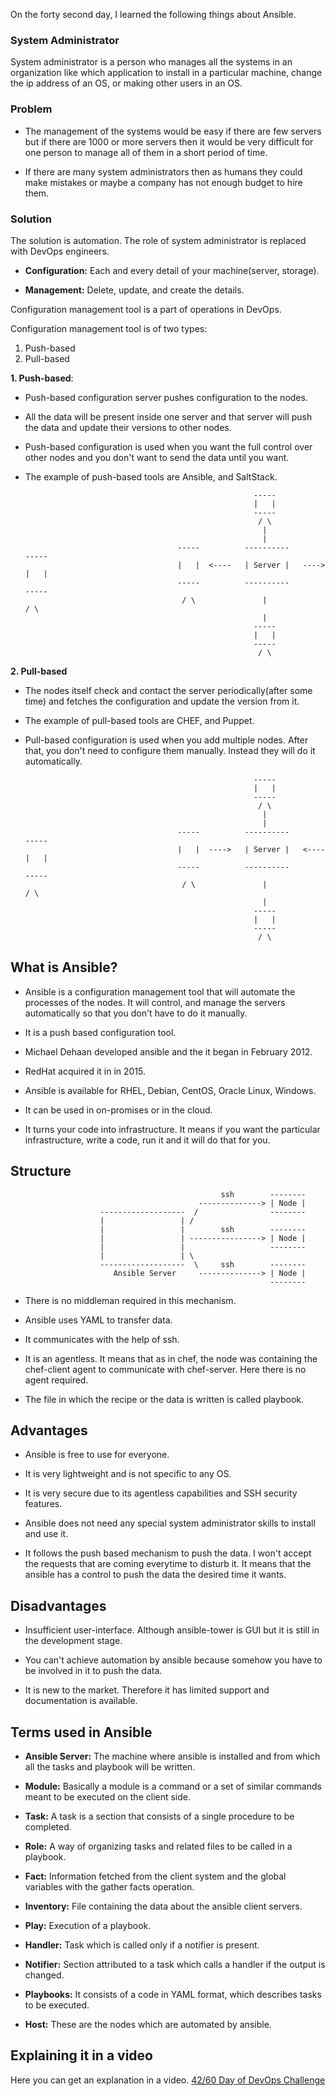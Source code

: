 On the forty second day, I learned the following things about Ansible.

### **System Administrator**

System administrator is a person who manages all the systems in an organization like which application to install in a particular machine, change the ip address of an OS, or making other users in an OS.

### **Problem**

- The management of the systems would be easy if there are few servers but if there are 1000 or more servers then it would be very difficult for one person to manage all of them in a short period of time.

- If there are many system administrators then as humans they could make mistakes or maybe a company has not enough budget to hire them.

### **Solution**

The solution is automation. The role of system administrator is replaced with DevOps engineers.

- **Configuration:** Each and every detail of your machine(server, storage).

- **Management:** Delete, update, and create the details.

Configuration management tool is a part of operations in DevOps.

Configuration management tool is of two types:

1. Push-based
2. Pull-based

**1. Push-based**: 

- Push-based configuration server pushes configuration to the nodes.

- All the data will be present inside one server and that server will push the data and update their versions to other nodes.

- Push-based configuration is used when you want the full control over other nodes and you don't want to send the data until you want.

- The example of push-based tools are Ansible, and SaltStack.

                                                         -----
                                                         |   |
                                                         -----
                                                          / \
                                                           |  
                                                           |
                                        -----          ----------          -----
                                        |   |  <----   | Server |   ---->  |   |
                                        -----          ----------          -----
                                         / \               |                / \
                                                           |
                                                         -----
                                                         |   |
                                                         -----
                                                          / \

**2. Pull-based**

- The nodes itself check and contact the server periodically(after some time) and fetches the configuration and update the version from it.

- The example of pull-based tools are CHEF, and Puppet.

- Pull-based configuration is used when you add multiple nodes. After that, you don't need to configure them manually. Instead they will do it automatically.

                                                         -----
                                                         |   |
                                                         -----
                                                          / \
                                                           |  
                                                           |
                                        -----          ----------          -----
                                        |   |  ---->   | Server |   <----  |   |
                                        -----          ----------          -----
                                         / \               |                / \
                                                           |
                                                         -----
                                                         |   |
                                                         -----
                                                          / \

## What is Ansible?

- Ansible is a configuration management tool that will automate the processes of the nodes. It will control, and manage the servers automatically so that you don't have to do it manually. 

- It is a push based configuration tool.

- Michael Dehaan developed ansible and the it began in February 2012.

- RedHat acquired it in in 2015.

- Ansible is available for RHEL, Debian, CentOS, Oracle Linux, Windows.

- It can be used in on-promises or in the cloud.

- It turns your code into infrastructure. It means if you want the particular infrastructure, write a code, run it and it will do that for you.

## Structure

                                                   ssh        --------
                                              --------------> | Node |
                        -------------------  /                --------  
                        |                 | /
                        |                 |        ssh        --------
                        |                 | ----------------> | Node |
                        |                 |                   --------
                        |                 | \ 
                        -------------------  \     ssh        --------
                           Ansible Server     --------------> | Node |
                                                              --------

- There is no middleman required in this mechanism.

- Ansible uses YAML to transfer data.

- It communicates with the help of ssh.

- It is an agentless. It means that as in chef, the node was containing the chef-client agent to communicate with chef-server. Here there is no agent required.

- The file in which the recipe or the data is written is called playbook.

## Advantages

- Ansible is free to use for everyone.

- It is very lightweight and is not specific to any OS.

- It is very secure due to its agentless capabilities and SSH security features.

- Ansible does not need any special system administrator skills to install and use it.

- It follows the push based mechanism to push the data. I won't accept the requests that are coming everytime to disturb it. It means that the ansible has a control to push the data the desired time it wants.

## Disadvantages

- Insufficient user-interface. Although ansible-tower is GUI but it is still in the development stage.

- You can't achieve automation by ansible because somehow you have to be involved in it to push the data.

- It is new to the market. Therefore it has limited support and documentation is available.

## Terms used in Ansible

- **Ansible Server:** The machine where ansible is installed and from which all the tasks and playbook will be written.

- **Module:** Basically a module is a command or a set of similar commands meant to be executed on the client side.

- **Task:** A task is a section that consists of a single procedure to be completed.

- **Role:** A way of organizing tasks and related files to be called in a playbook.

- **Fact:** Information fetched from the client system and the global variables with the gather facts operation.

- **Inventory:** File containing the data about the ansible client servers.

- **Play:** Execution of a playbook.

- **Handler:** Task which is called only if a notifier is present.

- **Notifier:** Section attributed to a task which calls a handler if the output is changed.

- **Playbooks:** It consists of a code in YAML format, which describes tasks to be executed.

- **Host:** These are the nodes which are automated by ansible.

## **Explaining it in a video**

Here you can get an explanation in a video. [42/60 Day of DevOps Challenge](https://www.youtube.com/watch?v=S0VKhAGjP3E&list=PLptbpfKzsc3BtEki4tHQm5Xmpj8w1_JlM&index=40)
